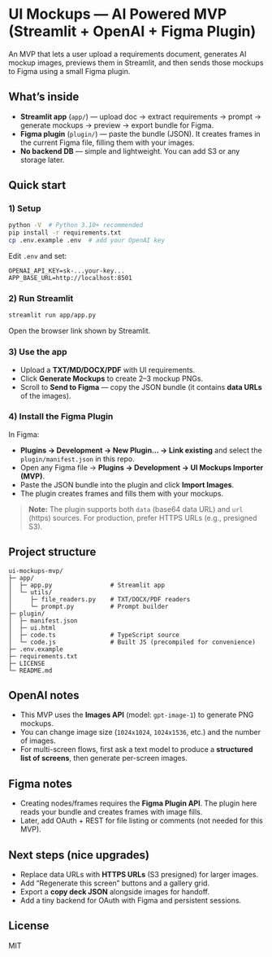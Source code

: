 # UI Mockups — AI Powered MVP (Streamlit + OpenAI + Figma Plugin)

An MVP that lets a user upload a requirements document, generates AI mockup images, previews them in Streamlit, and then sends those mockups to Figma using a small Figma plugin.

## What’s inside

- **Streamlit app** (`app/`) — upload doc → extract requirements → prompt → generate mockups → preview → export bundle for Figma.
- **Figma plugin** (`plugin/`) — paste the bundle (JSON). It creates frames in the current Figma file, filling them with your images.
- **No backend DB** — simple and lightweight. You can add S3 or any storage later.

## Quick start

### 1) Setup
```bash
python -V  # Python 3.10+ recommended
pip install -r requirements.txt
cp .env.example .env  # add your OpenAI key
```

Edit `.env` and set:
```
OPENAI_API_KEY=sk-...your-key...
APP_BASE_URL=http://localhost:8501
```

### 2) Run Streamlit
```bash
streamlit run app/app.py
```
Open the browser link shown by Streamlit.

### 3) Use the app
- Upload a **TXT/MD/DOCX/PDF** with UI requirements.
- Click **Generate Mockups** to create 2–3 mockup PNGs.
- Scroll to **Send to Figma** — copy the JSON bundle (it contains **data URLs** of the images).

### 4) Install the Figma Plugin
In Figma:
- **Plugins → Development → New Plugin… → Link existing** and select the `plugin/manifest.json` in this repo.
- Open any Figma file → **Plugins → Development → UI Mockups Importer (MVP)**.
- Paste the JSON bundle into the plugin and click **Import Images**.
- The plugin creates frames and fills them with your mockups.

> **Note:** The plugin supports both `data` (base64 data URL) and `url` (https) sources. For production, prefer HTTPS URLs (e.g., presigned S3).

## Project structure

```
ui-mockups-mvp/
├─ app/
│  ├─ app.py                # Streamlit app
│  └─ utils/
│     ├─ file_readers.py    # TXT/DOCX/PDF readers
│     └─ prompt.py          # Prompt builder
├─ plugin/
│  ├─ manifest.json
│  ├─ ui.html
│  ├─ code.ts               # TypeScript source
│  └─ code.js               # Built JS (precompiled for convenience)
├─ .env.example
├─ requirements.txt
├─ LICENSE
└─ README.md
```

## OpenAI notes

- This MVP uses the **Images API** (model: `gpt-image-1`) to generate PNG mockups.
- You can change image size (`1024x1024`, `1024x1536`, etc.) and the number of images.
- For multi-screen flows, first ask a text model to produce a **structured list of screens**, then generate per-screen images.

## Figma notes

- Creating nodes/frames requires the **Figma Plugin API**. The plugin here reads your bundle and creates frames with image fills.
- Later, add OAuth + REST for file listing or comments (not needed for this MVP).

## Next steps (nice upgrades)

- Replace data URLs with **HTTPS URLs** (S3 presigned) for larger images.
- Add “Regenerate this screen” buttons and a gallery grid.
- Export a **copy deck JSON** alongside images for handoff.
- Add a tiny backend for OAuth with Figma and persistent sessions.

## License

MIT
